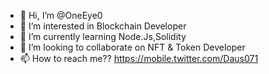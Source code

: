 - 👋 Hi, I’m @OneEye0
- 👀 I’m interested in Blockchain Developer
- 🌱 I’m currently learning Node.Js,Solidity
- 💞️ I’m looking to collaborate on NFT & Token Developer
- 📫 How to reach me?? https://mobile.twitter.com/Daus071

<!---
OneEye0/OneEye0 is a ✨ special ✨ repository because its `README.md` (this file) appears on your GitHub profile.
You can click the Preview link to take a look at your changes.
--->
